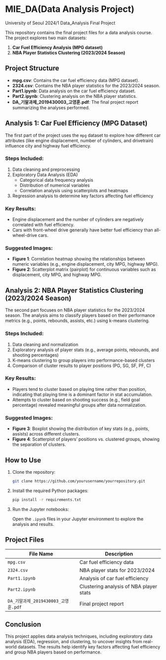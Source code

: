 # MIE_DA(Data Analysis Project)
University of Seoul 2024/1 Data_Analysis Final Project

This repository contains the final project files for a data analysis course. The project explores two main datasets:

1. **Car Fuel Efficiency Analysis (MPG dataset)**
2. **NBA Player Statistics Clustering (2023/2024 Season)**

## Project Structure

- **mpg.csv**: Contains the car fuel efficiency data (MPG dataset).
- **2324.csv**: Contains the NBA player statistics for the 2023/2024 season.
- **Part1.ipynb**: Data analysis on the car fuel efficiency dataset.
- **Part2.ipynb**: Clustering analysis on the NBA player statistics.
- **DA_기말과제_2019430003_고영훈.pdf**: The final project report summarizing the analyses performed.

## Analysis 1: Car Fuel Efficiency (MPG Dataset)

The first part of the project uses the `mpg` dataset to explore how different car attributes (like engine displacement, number of cylinders, and drivetrain) influence city and highway fuel efficiency.

### Steps Included:
1. Data cleaning and preprocessing
2. Exploratory Data Analysis (EDA)
    - Categorical data frequency analysis
    - Distribution of numerical variables
    - Correlation analysis using scatterplots and heatmaps
3. Regression analysis to determine key factors affecting fuel efficiency

### Key Results:
- Engine displacement and the number of cylinders are negatively correlated with fuel efficiency.
- Cars with front-wheel drive generally have better fuel efficiency than all-wheel-drive cars.

### Suggested Images:
- **Figure 1**: Correlation heatmap showing the relationships between numeric variables (e.g., engine displacement, city MPG, highway MPG).
- **Figure 2**: Scatterplot matrix (pairplot) for continuous variables such as displacement, city MPG, and highway MPG.

## Analysis 2: NBA Player Statistics Clustering (2023/2024 Season)

The second part focuses on NBA player statistics for the 2023/2024 season. The analysis aims to classify players based on their performance metrics (e.g., points, rebounds, assists, etc.) using k-means clustering.

### Steps Included:
1. Data cleaning and normalization
2. Exploratory analysis of player stats (e.g., average points, rebounds, and shooting percentages)
3. K-means clustering to group players into performance-based clusters
4. Comparison of cluster results to player positions (PG, SG, SF, PF, C)

### Key Results:
- Players tend to cluster based on playing time rather than position, indicating that playing time is a dominant factor in stat accumulation.
- Attempts to cluster based on shooting success (e.g., field goal percentage) revealed meaningful groups after data normalization.

### Suggested Images:
- **Figure 3**: Boxplot showing the distribution of key stats (e.g., points, assists) across different clusters.
- **Figure 4**: Scatterplot of players’ positions vs. clustered groups, showing the separation of clusters.

## How to Use

1. Clone the repository:

   ```bash
   git clone https://github.com/yourusername/yourrepository.git

2. Install the required Python packages:

   ```bash
   pip install -r requirements.txt

3. Run the Jupyter notebooks:

   Open the `.ipynb` files in your Jupyter environment to explore the analysis and results.

## Project Files

| File Name                          | Description                                  |
| ---------------------------------- | -------------------------------------------- |
| `mpg.csv`                          | Car fuel efficiency data                     |
| `2324.csv`                         | NBA player stats for 2023/2024               |
| `Part1.ipynb`                      | Analysis of car fuel efficiency              |
| `Part2.ipynb`                      | Clustering analysis of NBA player stats      |
| `DA_기말과제_2019430003_고영훈.pdf` | Final project report                         |

## Conclusion

This project applies data analysis techniques, including exploratory data analysis (EDA), regression, and clustering, to uncover insights from real-world datasets. The results help identify key factors affecting fuel efficiency and group NBA players based on performance.
